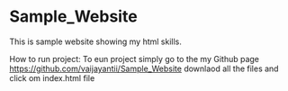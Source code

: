 # Sample_Website
This is sample website showing my html skills.

How to run project: To eun project simply go to the my Github page https://github.com/vaijayantii/Sample_Website downlaod all the files and click om index.html file
